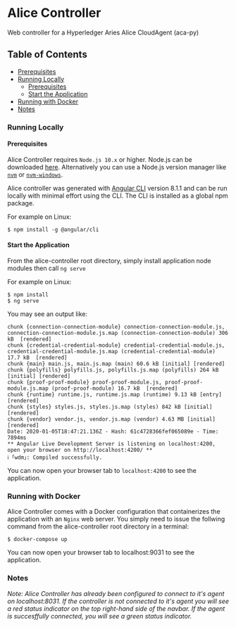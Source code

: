 # Alice Controller

Web controller for a Hyperledger Aries Alice CloudAgent (aca-py)

## Table of Contents

- [Prerequisites](#prerequisites)
- [Running Locally](#running-locally)
    - [Prerequisites](#prerequisites)
    - [Start the Application](#start-the-application)
- [Running with Docker](#running-with-docker)
- [Notes](#notes)

### Running Locally

#### Prerequisites

Alice Controller requires `Node.js 10.x` or higher. Node.js can be downloaded [here](https://nodejs.org/en/download/). Alternatively you can use a Node.js version manager like [`nvm`](https://github.com/nvm-sh/nvm) or [`nvm-windows`](https://github.com/coreybutler/nvm-windows).

Alice controller was generated with [Angular CLI](https://github.com/angular/angular-cli) version 8.1.1 and can be run locally with minimal effort using the CLI. The CLI is installed as a global npm package.

For example on Linux:

```
$ npm install -g @angular/cli
```

#### Start the Application

From the alice-controller root directory, simply install application node modules then call `ng serve`

For example on Linux:

```
$ npm install
$ ng serve
```

You may see an output like:

```
chunk {connection-connection-module} connection-connection-module.js, connection-connection-module.js.map (connection-connection-module) 306 kB  [rendered]
chunk {credential-credential-module} credential-credential-module.js, credential-credential-module.js.map (credential-credential-module) 17.7 kB  [rendered]
chunk {main} main.js, main.js.map (main) 60.6 kB [initial] [rendered]
chunk {polyfills} polyfills.js, polyfills.js.map (polyfills) 264 kB [initial] [rendered]
chunk {proof-proof-module} proof-proof-module.js, proof-proof-module.js.map (proof-proof-module) 16.7 kB  [rendered]
chunk {runtime} runtime.js, runtime.js.map (runtime) 9.13 kB [entry] [rendered]
chunk {styles} styles.js, styles.js.map (styles) 842 kB [initial] [rendered]
chunk {vendor} vendor.js, vendor.js.map (vendor) 4.63 MB [initial] [rendered]
Date: 2020-01-05T18:47:21.136Z - Hash: 61c4728366fef065089e - Time: 7894ms
** Angular Live Development Server is listening on localhost:4200, open your browser on http://localhost:4200/ **
ℹ ｢wdm｣: Compiled successfully.
```

You can now open your browser tab to `localhost:4200` to see the application.

### Running with Docker

Alice Controller comes with a Docker configuration that containerizes the application with an `Nginx` web server. You simply need to issue the follwing command from the alice-controller root directory in a terminal:

```
$ docker-compose up
```

You can now open your browser tab to localhost:9031 to see the application.

### Notes

_Note: Alice Controller has already been configured to connect to it's agent on localhost:8031. If the controller is not connected to it's agent you will see a red status indicator on the top right-hand side of the navbar. If the agent is succesffully connected, you will see a green status indicator._


